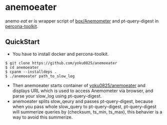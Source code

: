 # anemoeater

anemo *eat* er is wrapper script of [box/Anemometer](https://github.com/box/Anemometer) and pt-query-digest in [percona-toolkit](https://github.com/percona/percona-toolkit).

## QuickStart

* You have to install docker and percona-toolkit.

```
$ git clone https://github.com/yoku0825/anemoeater
$ cd anemoeater
$ cpanm --installdeps .
$ ./anemoeater path_to_slow_log
```

* Then anemoeater starts container of [yoku0825/anemoeater](https://hub.docker.com/r/yoku0825/anemoeater/) and displays URL which is used to access Anemometer via browser, and parse your slow_log using pt-query-digest.
* anemoeater splits slow_qeury and passes pt-query-digest, because when you pass whole slow_query to pt-query-digest, pt-query-digest will summerize queries by (checksum, ts_min, ts_max), this behavier is a way to avoid this summerize.
